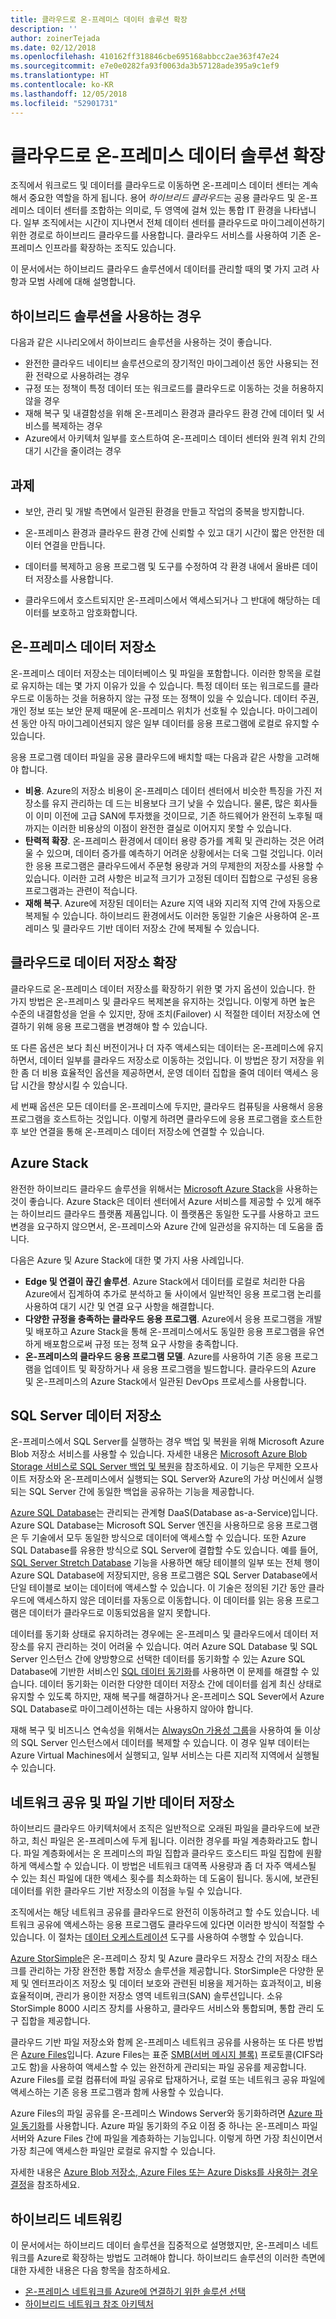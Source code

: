 ```yaml
---
title: 클라우드로 온-프레미스 데이터 솔루션 확장
description: ''
author: zoinerTejada
ms.date: 02/12/2018
ms.openlocfilehash: 410162ff318846cbe695168abbcc2ae363f47e24
ms.sourcegitcommit: e7e0e0282fa93f0063da3b57128ade395a9c1ef9
ms.translationtype: HT
ms.contentlocale: ko-KR
ms.lasthandoff: 12/05/2018
ms.locfileid: "52901731"
---
```

# <a name="extending-on-premises-data-solutions-to-the-cloud"></a>클라우드로 온-프레미스 데이터 솔루션 확장

조직에서 워크로드 및 데이터를 클라우드로 이동하면 온-프레미스 데이터 센터는 계속해서 중요한 역할을 하게 됩니다. 용어 *하이브리드 클라우드*는 공용 클라우드 및 온-프레미스 데이터 센터를 조합하는 의미로, 두 영역에 걸쳐 있는 통합 IT 환경을 나타냅니다. 일부 조직에서는 시간이 지나면서 전체 데이터 센터를 클라우드로 마이그레이션하기 위한 경로로 하이브리드 클라우드를 사용합니다. 클라우드 서비스를 사용하여 기존 온-프레미스 인프라를 확장하는 조직도 있습니다. 

이 문서에서는 하이브리드 클라우드 솔루션에서 데이터를 관리할 때의 몇 가지 고려 사항과 모범 사례에 대해 설명합니다.

## <a name="when-to-use-a-hybrid-solution"></a>하이브리드 솔루션을 사용하는 경우

다음과 같은 시나리오에서 하이브리드 솔루션을 사용하는 것이 좋습니다.

* 완전한 클라우드 네이티브 솔루션으로의 장기적인 마이그레이션 동안 사용되는 전환 전략으로 사용하려는 경우
* 규정 또는 정책이 특정 데이터 또는 워크로드를 클라우드로 이동하는 것을 허용하지 않을 경우
* 재해 복구 및 내결함성을 위해 온-프레미스 환경과 클라우드 환경 간에 데이터 및 서비스를 복제하는 경우
* Azure에서 아키텍처 일부를 호스트하여 온-프레미스 데이터 센터와 원격 위치 간의 대기 시간을 줄이려는 경우

## <a name="challenges"></a>과제

* 보안, 관리 및 개발 측면에서 일관된 환경을 만들고 작업의 중복을 방지합니다.

* 온-프레미스 환경과 클라우드 환경 간에 신뢰할 수 있고 대기 시간이 짧은 안전한 데이터 연결을 만듭니다.

* 데이터를 복제하고 응용 프로그램 및 도구를 수정하여 각 환경 내에서 올바른 데이터 저장소를 사용합니다.

* 클라우드에서 호스트되지만 온-프레미스에서 액세스되거나 그 반대에 해당하는 데이터를 보호하고 암호화합니다.

## <a name="on-premises-data-stores"></a>온-프레미스 데이터 저장소

온-프레미스 데이터 저장소는 데이터베이스 및 파일을 포함합니다. 이러한 항목을 로컬로 유지하는 데는 몇 가지 이유가 있을 수 있습니다. 특정 데이터 또는 워크로드를 클라우드로 이동하는 것을 허용하지 않는 규정 또는 정책이 있을 수 있습니다. 데이터 주권, 개인 정보 또는 보안 문제 때문에 온-프레미스 위치가 선호될 수 있습니다. 마이그레이션 동안 아직 마이그레이션되지 않은 일부 데이터를 응용 프로그램에 로컬로 유지할 수 있습니다.

응용 프로그램 데이터 파일을 공용 클라우드에 배치할 때는 다음과 같은 사항을 고려해야 합니다.

* **비용**. Azure의 저장소 비용이 온-프레미스 데이터 센터에서 비슷한 특징을 가진 저장소를 유지 관리하는 데 드는 비용보다 크기 낮을 수 있습니다. 물론, 많은 회사들이 이미 이전에 고급 SAN에 투자했을 것이므로, 기존 하드웨어가 완전히 노후될 때까지는 이러한 비용상의 이점이 완전한 결실로 이어지지 못할 수 있습니다.
* **탄력적 확장**. 온-프레미스 환경에서 데이터 용량 증가를 계획 및 관리하는 것은 어려울 수 있으며, 데이터 증가를 예측하기 어려운 상황에서는 더욱 그럴 것입니다. 이러한 응용 프로그램은 클라우드에서 주문형 용량과 거의 무제한의 저장소를 사용할 수 있습니다. 이러한 고려 사항은 비교적 크기가 고정된 데이터 집합으로 구성된 응용 프로그램과는 관련이 적습니다.
* **재해 복구**. Azure에 저장된 데이터는 Azure 지역 내와 지리적 지역 간에 자동으로 복제될 수 있습니다. 하이브리드 환경에서도 이러한 동일한 기술은 사용하여 온-프레미스 및 클라우드 기반 데이터 저장소 간에 복제될 수 있습니다.

## <a name="extending-data-stores-to-the-cloud"></a>클라우드로 데이터 저장소 확장

클라우드로 온-프레미스 데이터 저장소를 확장하기 위한 몇 가지 옵션이 있습니다. 한 가지 방법은 온-프레미스 및 클라우드 복제본을 유지하는 것입니다. 이렇게 하면 높은 수준의 내결함성을 얻을 수 있지만, 장애 조치(Failover) 시 적절한 데이터 저장소에 연결하기 위해 응용 프로그램을 변경해야 할 수 있습니다.

또 다른 옵션은 보다 최신 버전이거나 더 자주 액세스되는 데이터는 온-프레미스에 유지하면서, 데이터 일부를 클라우드 저장소로 이동하는 것입니다. 이 방법은 장기 저장을 위한 좀 더 비용 효율적인 옵션을 제공하면서, 운영 데이터 집합을 줄여 데이터 액세스 응답 시간을 향상시킬 수 있습니다.

세 번째 옵션은 모든 데이터를 온-프레미스에 두지만, 클라우드 컴퓨팅을 사용해서 응용 프로그램을 호스트하는 것입니다. 이렇게 하려면 클라우드에 응용 프로그램을 호스트한 후 보안 연결을 통해 온-프레미스 데이터 저장소에 연결할 수 있습니다. 

## <a name="azure-stack"></a>Azure Stack

완전한 하이브리드 클라우드 솔루션을 위해서는 [Microsoft Azure Stack](/azure/azure-stack/)을 사용하는 것이 좋습니다. Azure Stack은 데이터 센터에서 Azure 서비스를 제공할 수 있게 해주는 하이브리드 클라우드 플랫폼 제품입니다. 이 플랫폼은 동일한 도구를 사용하고 코드 변경을 요구하지 않으면서, 온-프레미스와 Azure 간에 일관성을 유지하는 데 도움을 줍니다. 

다음은 Azure 및 Azure Stack에 대한 몇 가지 사용 사례입니다.

* **Edge 및 연결이 끊긴 솔루션**. Azure Stack에서 데이터를 로컬로 처리한 다음 Azure에서 집계하여 추가로 분석하고 둘 사이에서 일반적인 응용 프로그램 논리를 사용하여 대기 시간 및 연결 요구 사항을 해결합니다. 
* **다양한 규정을 충족하는 클라우드 응용 프로그램**. Azure에서 응용 프로그램을 개발 및 배포하고 Azure Stack을 통해 온-프레미스에서도 동일한 응용 프로그램을 유연하게 배포함으로써 규정 또는 정책 요구 사항을 충족합니다.
* **온-프레미스의 클라우드 응용 프로그램 모델**. Azure를 사용하여 기존 응용 프로그램을 업데이트 및 확장하거나 새 응용 프로그램을 빌드합니다. 클라우드의 Azure 및 온-프레미스의 Azure Stack에서 일관된 DevOps 프로세스를 사용합니다.

## <a name="sql-server-data-stores"></a>SQL Server 데이터 저장소

온-프레미스에서 SQL Server를 실행하는 경우 백업 및 복원을 위해 Microsoft Azure Blob 저장소 서비스를 사용할 수 있습니다. 자세한 내용은 [Microsoft Azure Blob Storage 서비스로 SQL Server 백업 및 복원](/sql/relational-databases/backup-restore/sql-server-backup-and-restore-with-microsoft-azure-blob-storage-service)을 참조하세요. 이 기능은 무제한 오프사이트 저장소와 온-프레미스에서 실행되는 SQL Server와 Azure의 가상 머신에서 실행되는 SQL Server 간에 동일한 백업을 공유하는 기능을 제공합니다. 

[Azure SQL Database](/azure/sql-database/)는 관리되는 관계형 DaaS(Database as-a-Service)입니다. Azure SQL Database는 Microsoft SQL Server 엔진을 사용하므로 응용 프로그램은 두 기술에서 모두 동일한 방식으로 데이터에 액세스할 수 있습니다. 또한 Azure SQL Database를 유용한 방식으로 SQL Server에 결합할 수도 있습니다. 예를 들어, [SQL Server Stretch Database](/sql/sql-server/stretch-database/stretch-database) 기능을 사용하면 해당 테이블의 일부 또는 전체 행이 Azure SQL Database에 저장되지만, 응용 프로그램은 SQL Server Database에서 단일 테이블로 보이는 데이터에 액세스할 수 있습니다. 이 기술은 정의된 기간 동안 클라우드에 액세스하지 않은 데이터를 자동으로 이동합니다. 이 데이터를 읽는 응용 프로그램은 데이터가 클라우드로 이동되었음을 알지 못합니다.

데이터를 동기화 상태로 유지하려는 경우에는 온-프레미스 및 클라우드에서 데이터 저장소를 유지 관리하는 것이 어려울 수 있습니다. 여러 Azure SQL Database 및 SQL Server 인스턴스 간에 양방향으로 선택한 데이터를 동기화할 수 있는 Azure SQL Database에 기반한 서비스인 [SQL 데이터 동기화](/azure/sql-database/sql-database-sync-data)를 사용하면 이 문제를 해결할 수 있습니다. 데이터 동기화는 이러한 다양한 데이터 저장소 간에 데이터를 쉽게 최신 상태로 유지할 수 있도록 하지만, 재해 복구를 해결하거나 온-프레미스 SQL Sever에서 Azure SQL Database로 마이그레이션하는 데는 사용하지 않아야 합니다.

재해 복구 및 비즈니스 연속성을 위해서는 [AlwaysOn 가용성 그룹](/sql/database-engine/availability-groups/windows/overview-of-always-on-availability-groups-sql-server)을 사용하여 둘 이상의 SQL Server 인스턴스에서 데이터를 복제할 수 있습니다. 이 경우 일부 데이터는 Azure Virtual Machines에서 실행되고, 일부 서비스는 다른 지리적 지역에서 실행될 수 있습니다.

## <a name="network-shares-and-file-based-data-stores"></a>네트워크 공유 및 파일 기반 데이터 저장소

하이브리드 클라우드 아키텍처에서 조직은 일반적으로 오래된 파일을 클라우드에 보관하고, 최신 파일은 온-프레미스에 두게 됩니다. 이러한 경우를 파일 계층화라고도 합니다. 파일 계층화에서는 온 프레미스의 파일 집합과 클라우드 호스티드 파일 집합에 원활하게 액세스할 수 있습니다. 이 방법은 네트워크 대역폭 사용량과 좀 더 자주 액세스될 수 있는 최신 파일에 대한 액세스 횟수를 최소화하는 데 도움이 됩니다. 동시에, 보관된 데이터를 위한 클라우드 기반 저장소의 이점을 누릴 수 있습니다. 

조직에서는 해당 네트워크 공유를 클라우드로 완전히 이동하려고 할 수도 있습니다. 네트워크 공유에 액세스하는 응용 프로그램도 클라우드에 있다면 이러한 방식이 적절할 수 있습니다. 이 절차는 [데이터 오케스트레이션](../technology-choices/pipeline-orchestration-data-movement.md) 도구를 사용하여 수행할 수 있습니다.


[Azure StorSimple](/azure/storsimple/)은 온-프레미스 장치 및 Azure 클라우드 저장소 간의 저장소 태스크를 관리하는 가장 완전한 통합 저장소 솔루션을 제공합니다. StorSimple은 다양한 문제 및 엔터프라이즈 저장소 및 데이터 보호와 관련된 비용을 제거하는 효과적이고, 비용 효율적이며, 관리가 용이한 저장소 영역 네트워크(SAN) 솔루션입니다. 소유 StorSimple 8000 시리즈 장치를 사용하고, 클라우드 서비스와 통합되며, 통합 관리 도구 집합을 제공합니다.

클라우드 기반 파일 저장소와 함께 온-프레미스 네트워크 공유를 사용하는 또 다른 방법은 [Azure Files](/azure/storage/files/storage-files-introduction)입니다. Azure Files는 표준 [SMB(서버 메시지 블록)](https://msdn.microsoft.com/library/windows/desktop/aa365233.aspx?f=255&MSPPError=-2147217396) 프로토콜(CIFS라고도 함)을 사용하여 액세스할 수 있는 완전하게 관리되는 파일 공유를 제공합니다. Azure Files를 로컬 컴퓨터에 파일 공유로 탑재하거나, 로컬 또는 네트워크 공유 파일에 액세스하는 기존 응용 프로그램과 함께 사용할 수 있습니다.

Azure Files의 파일 공유를 온-프레미스 Windows Server와 동기화하려면 [Azure 파일 동기화](/azure/storage/files/storage-sync-files-planning)를 사용합니다. Azure 파일 동기화의 주요 이점 중 하나는 온-프레미스 파일 서버와 Azure Files 간에 파일을 계층화하는 기능입니다. 이렇게 하면 가장 최신이면서 가장 최근에 액세스한 파일만 로컬로 유지할 수 있습니다. 

자세한 내용은 [Azure Blob 저장소, Azure Files 또는 Azure Disks를 사용하는 경우 결정](/azure/storage/common/storage-decide-blobs-files-disks)을 참조하세요.

## <a name="hybrid-networking"></a>하이브리드 네트워킹

이 문서에서는 하이브리드 데이터 솔루션을 집중적으로 설명했지만, 온-프레미스 네트워크를 Azure로 확장하는 방법도 고려해야 합니다. 하이브리드 솔루션의 이러한 측면에 대한 자세한 내용은 다음 항목을 참조하세요.

- [온-프레미스 네트워크를 Azure에 연결하기 위한 솔루션 선택](../../reference-architectures/hybrid-networking/considerations.md)
- [하이브리드 네트워크 참조 아키텍처](../../reference-architectures/hybrid-networking/index.md)

